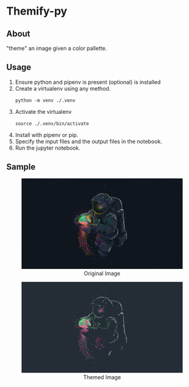 # Themify-py

## About

"theme" an image given a color pallette.

## Usage

1. Ensure python and pipenv is present (optional) is installed
2. Create a virtualenv using any method.
   ```
   python -m venv ./.venv
   ```
3. Activate the virtualenv
   ```
   source ./.venv/bin/activate
   ```
4. Install with pipenv or pip.
5. Specify the input files and the output files in the notebook.
6. Run the jupyter notebook.

## Sample

<figure>
<img src="/astronaut-jellyfish.jpg" alt="Astronaut Jellyfish original">
<center><figcaption>Original Image</figcaption></center>
</figure>

<figure>
<img src="/Amarena-AstronautJellyFish.png" alt="Astronaut Jellyfish Amarena">
<center><figcaption>Themed Image</figcaption></center>
</figure>
